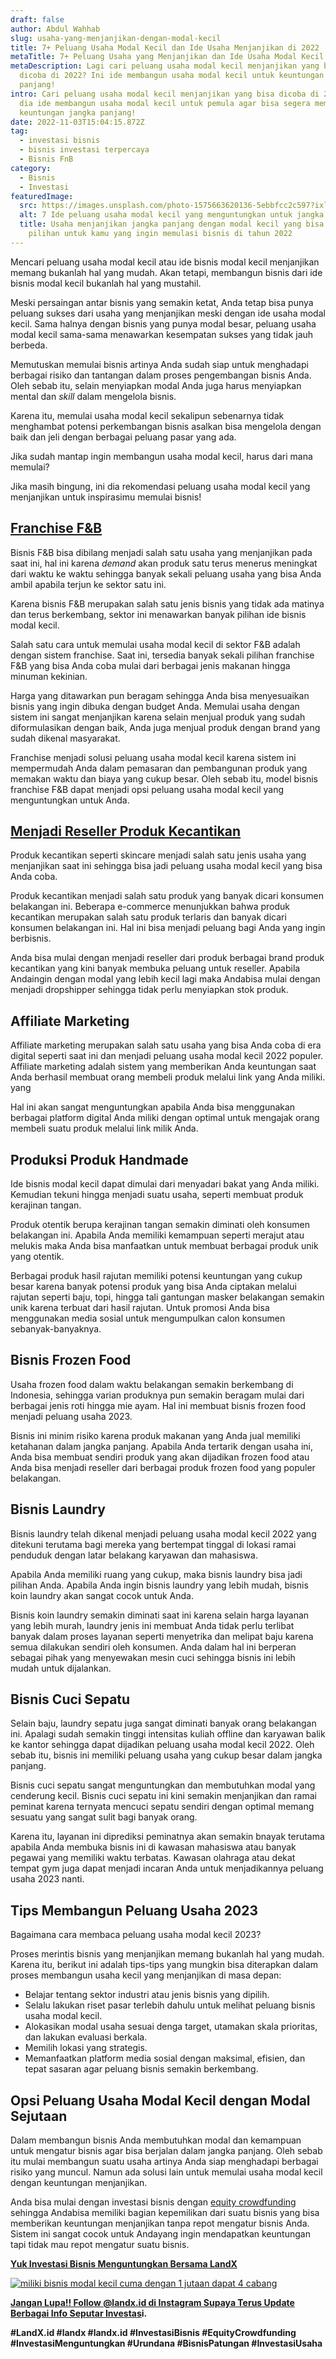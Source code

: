 ```yaml
---
draft: false
author: Abdul Wahhab
slug: usaha-yang-menjanjikan-dengan-modal-kecil
title: 7+ Peluang Usaha Modal Kecil dan Ide Usaha Menjanjikan di 2022
metaTitle: 7+ Peluang Usaha yang Menjanjikan dan Ide Usaha Modal Kecil di 2022
metaDescription: Lagi cari peluang usaha modal kecil menjanjikan yang bisa
  dicoba di 2022? Ini ide membangun usaha modal kecil untuk keuntungan jangka
  panjang!
intro: Cari peluang usaha modal kecil menjanjikan yang bisa dicoba di 2022? Ini
  dia ide membangun usaha modal kecil untuk pemula agar bisa segera membangun
  keuntungan jangka panjang!
date: 2022-11-03T15:04:15.872Z
tag:
  - investasi bisnis
  - bisnis investasi terpercaya
  - Bisnis FnB
category:
  - Bisnis
  - Investasi
featuredImage:
  src: https://images.unsplash.com/photo-1575663620136-5ebbfcc2c597?ixlib=rb-1.2.1&ixid=MnwxMjA3fDB8MHxwaG90by1wYWdlfHx8fGVufDB8fHx8&auto=format&fit=crop&w=1470&q=80
  alt: 7 Ide peluang usaha modal kecil yang menguntungkan untuk jangka panjang anda
  title: Usaha menjanjikan jangka panjang dengan modal kecil yang bisa jadi
    pilihan untuk kamu yang ingin memulasi bisnis di tahun 2022
---
```

Mencari peluang usaha modal kecil atau ide bisnis modal kecil menjanjikan memang bukanlah hal yang mudah. Akan tetapi, membangun bisnis dari ide bisnis modal kecil bukanlah hal yang mustahil.

Meski persaingan antar bisnis yang semakin ketat, Anda tetap bisa punya peluang sukses dari usaha yang menjanjikan meski dengan ide usaha modal kecil. Sama halnya dengan bisnis yang punya modal besar, peluang usaha modal kecil sama-sama menawarkan kesempatan sukses yang tidak jauh berbeda. 

Memutuskan memulai bisnis artinya Anda sudah siap untuk menghadapi berbagai risiko dan tantangan dalam proses pengembangan bisnis Anda. Oleh sebab itu, selain menyiapkan modal Anda juga harus menyiapkan mental dan *skill* dalam mengelola bisnis.

Karena itu, memulai usaha modal kecil sekalipun sebenarnya tidak menghambat potensi perkembangan bisnis asalkan bisa mengelola dengan baik dan jeli dengan berbagai peluang pasar yang ada.

Jika sudah mantap ingin membangun usaha modal kecil, harus dari mana memulai?

Jika masih bingung, ini dia rekomendasi peluang usaha modal kecil yang menjanjikan untuk inspirasimu memulai bisnis!

## [Franchise F&B](https://landx.id/project/?utm_source=Blog&utm_medium=organic+keyword&utm_campaign=blog&utm_id=Blog)

Bisnis F&B bisa dibilang menjadi salah satu usaha yang menjanjikan pada saat ini, hal ini karena *demand* akan produk satu terus menerus meningkat dari waktu ke waktu sehingga banyak sekali peluang usaha yang bisa Anda ambil apabila terjun ke sektor satu ini. 

Karena bisnis F&B merupakan salah satu jenis bisnis yang tidak ada matinya dan terus berkembang, sektor ini menawarkan banyak pilihan ide bisnis modal kecil. 

Salah satu cara untuk memulai usaha modal kecil di sektor F&B adalah dengan sistem franchise. Saat ini, tersedia banyak sekali pilihan franchise F&B yang bisa Anda coba mulai dari berbagai jenis makanan hingga minuman kekinian.

Harga yang ditawarkan pun beragam sehingga Anda bisa menyesuaikan bisnis yang ingin dibuka dengan budget Anda. Memulai usaha dengan sistem ini sangat menjanjikan karena selain menjual produk yang sudah diformulasikan dengan baik, Anda juga menjual produk dengan brand yang sudah dikenal masyarakat.

Franchise menjadi solusi peluang usaha modal kecil karena sistem ini mempermudah Anda dalam pemasaran dan pembangunan produk yang memakan waktu dan biaya yang cukup besar. Oleh sebab itu, model bisnis franchise F&B dapat menjadi opsi peluang usaha modal kecil yang menguntungkan untuk Anda.

## [Menjadi Reseller Produk Kecantikan](<## https://landx.id/project/?utm_source=Blog&utm_medium=organic+keyword&utm_campaign=blog&utm_id=Blog>)

Produk kecantikan seperti skincare menjadi salah satu jenis usaha yang menjanjikan saat ini sehingga bisa jadi peluang usaha modal kecil yang bisa Anda coba.

Produk kecantikan menjadi salah satu produk yang banyak dicari konsumen belakangan ini. Beberapa e-commerce menunjukkan bahwa produk kecantikan merupakan salah satu produk terlaris dan banyak dicari konsumen belakangan ini. Hal ini bisa menjadi peluang bagi Anda yang ingin berbisnis.

Anda bisa mulai dengan menjadi reseller dari produk berbagai brand produk kecantikan yang kini banyak membuka peluang untuk reseller. Apabila Andaingin dengan modal yang lebih kecil lagi maka Andabisa mulai dengan menjadi dropshipper sehingga tidak perlu menyiapkan stok produk.

## Affiliate Marketing

Affiliate marketing merupakan salah satu usaha yang bisa Anda coba di era digital seperti saat ini dan menjadi peluang usaha modal kecil 2022 populer. Affiliate marketing adalah sistem yang memberikan Anda keuntungan saat Anda berhasil membuat orang membeli produk melalui link yang Anda miliki. yang

Hal ini akan sangat menguntungkan apabila Anda bisa menggunakan berbagai platform digital Anda miliki dengan optimal untuk mengajak orang membeli suatu produk melalui link milik Anda.

## Produksi Produk Handmade

Ide bisnis modal kecil dapat dimulai dari menyadari bakat yang Anda miliki. Kemudian tekuni hingga menjadi suatu usaha, seperti membuat produk kerajinan tangan.

Produk otentik berupa kerajinan tangan semakin diminati oleh konsumen belakangan ini. Apabila Anda memiliki kemampuan seperti merajut atau melukis maka Anda bisa manfaatkan untuk membuat berbagai produk unik yang otentik.

Berbagai produk hasil rajutan memiliki potensi keuntungan yang cukup besar karena banyak potensi produk yang bisa Anda ciptakan melalui rajutan seperti baju, topi, hingga tali gantungan masker belakangan semakin unik karena terbuat dari hasil rajutan. Untuk promosi Anda bisa menggunakan media sosial untuk mengumpulkan calon konsumen sebanyak-banyaknya.

## Bisnis Frozen Food

Usaha frozen food dalam waktu belakangan semakin berkembang di Indonesia, sehingga varian produknya pun semakin beragam mulai dari berbagai jenis roti hingga mie ayam. Hal ini membuat bisnis frozen food menjadi peluang usaha 2023.

Bisnis ini minim risiko karena produk makanan yang Anda jual memiliki ketahanan dalam jangka panjang. Apabila Anda tertarik dengan usaha ini, Anda bisa membuat sendiri produk yang akan dijadikan frozen food atau Anda bisa menjadi reseller dari berbagai produk frozen food yang populer belakangan.

## Bisnis Laundry

Bisnis laundry telah dikenal menjadi peluang usaha modal kecil 2022 yang ditekuni terutama bagi mereka yang bertempat tinggal di lokasi ramai penduduk dengan latar belakang karyawan dan mahasiswa.

Apabila Anda memiliki ruang yang cukup, maka bisnis laundry bisa jadi pilihan Anda. Apabila Anda ingin bisnis laundry yang lebih mudah, bisnis koin laundry akan sangat cocok untuk Anda.

Bisnis koin laundry semakin diminati saat ini karena selain harga layanan yang lebih murah, laundry jenis ini membuat Anda tidak perlu terlibat banyak dalam proses layanan seperti menyetrika dan melipat baju karena semua dilakukan sendiri oleh konsumen. Anda dalam hal ini berperan sebagai pihak yang menyewakan mesin cuci sehingga bisnis ini lebih mudah untuk dijalankan.

## Bisnis Cuci Sepatu

Selain baju, laundry sepatu juga sangat diminati banyak orang belakangan ini. Apalagi sudah semakin tinggi intensitas kuliah offline dan karyawan balik ke kantor sehingga dapat dijadikan peluang usaha modal kecil 2022. Oleh sebab itu, bisnis ini memiliki peluang usaha yang cukup besar dalam jangka panjang. 

Bisnis cuci sepatu sangat menguntungkan dan membutuhkan modal yang cenderung kecil. Bisnis cuci sepatu ini kini semakin menjanjikan dan ramai peminat karena ternyata mencuci sepatu sendiri dengan optimal memang sesuatu yang sangat sulit bagi banyak orang. 

Karena itu, layanan ini diprediksi peminatnya akan semakin bnayak terutama apabila Anda membuka bisnis ini di kawasan mahasiswa atau banyak pegawai yang memiliki waktu terbatas. Kawasan olahraga atau dekat tempat gym juga dapat menjadi incaran Anda untuk menjadikannya peluang usaha 2023 nanti.

## Tips Membangun Peluang Usaha 2023

B﻿agaimana cara membaca peluang usaha modal kecil 2023?

Proses merintis bisnis yang menjanjikan memang bukanlah hal yang mudah. Karena itu, berikut ini adalah tips-tips yang mungkin bisa diterapkan dalam proses membangun usaha kecil yang menjanjikan di masa depan:

* Belajar tentang sektor industri atau jenis bisnis yang dipilih.
* Selalu lakukan riset pasar terlebih dahulu untuk melihat peluang bisnis usaha modal kecil.
* Alokasikan modal usaha sesuai denga target, utamakan skala prioritas, dan lakukan evaluasi berkala.
* Memilih lokasi yang strategis.
* Memanfaatkan platform media sosial dengan maksimal, efisien, dan tepat sasaran agar peluang bisnis semakin berkembang. 

## Opsi Peluang Usaha Modal Kecil dengan Modal Sejutaan

Dalam membangun bisnis Anda membutuhkan modal dan kemampuan untuk mengatur bisnis agar bisa berjalan dalam jangka panjang. Oleh sebab itu mulai membangun suatu usaha artinya Anda siap menghadapi berbagai risiko yang muncul. Namun ada solusi lain untuk memulai usaha modal kecil dengan keuntungan menjanjikan.

Anda bisa mulai dengan investasi bisnis dengan [equity crowdfunding](https://landx.id/project/?utm_source=Blog&utm_medium=organic+keyword&utm_campaign=blog&utm_id=Blog) sehingga Andabisa memiliki bagian kepemilikan dari suatu bisnis yang bisa memberikan  keuntungan menjanjikan tanpa repot mengatur bisnis Anda. Sistem ini sangat cocok untuk Andayang ingin mendapatkan keuntungan tapi tidak mau repot mengatur suatu bisnis.

**[Yuk Investasi Bisnis Menguntungkan Bersama LandX](https://app.landx.id/?utm_source=Organic+Page&utm_medium=Content+Blog&utm_campaign=BlogLandX&utm_id=Blog)**

[![miliki bisnis modal kecil cuma dengan 1 jutaan dapat 4 cabang ](https://accountgram-production.sfo2.cdn.digitaloceanspaces.com/landx_ghost/2021/11/jadi-owner-bisnis-hanya-1-jutaan-dengan-cuan-yang-sangat-menjanjikan.png)](https://landx.id/project/?utm_source=Blog&utm_medium=organic+keyword&utm_campaign=blog&utm_id=Blog)

**[Jangan Lupa!! Follow @landx.id di Instagram Supaya Terus Update Berbagai Info Seputar Investas](https://instagram.com/landx.id?utm_medium=copy_link)i.**

**\#LandX.id    #landx         #landx.id    #InvestasiBisnis    #EquityCrowdfunding    #InvestasiMenguntungkan    #Urundana    #BisnisPatungan    #InvestasiUsaha**